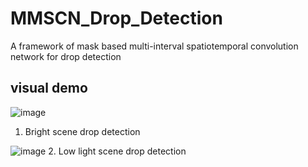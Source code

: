 # MMSCN_Drop_Detection
A framework of mask based multi-interval spatiotemporal convolution network for drop detection

## visual demo
![image](https://github.com/LPAIS/MMSCN_Drop_Detection/blob/main/demo_bright_day.gif)
1. Bright scene drop detection


![image](https://github.com/LPAIS/MMSCN_Drop_Detection/blob/main/demo_night.gif)
2. Low light scene drop detection
